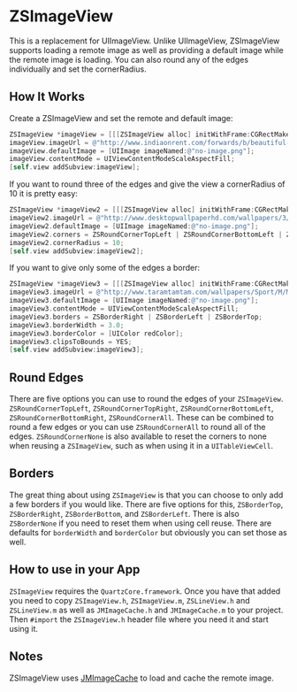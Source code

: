 ZSImageView
=============

This is a replacement for UIImageView. Unlike UIImageView, ZSImageView supports loading a remote image
as well as providing a default image while the remote image is loading.  You can also round any of the
edges individually and set the cornerRadius.

How It Works
---

Create a ZSImageView and set the remote and default image:

```objective-c
ZSImageView *imageView = [[[ZSImageView alloc] initWithFrame:CGRectMake(0, 0, 200.0f, 200.0f)] autorelease];
imageView.imageUrl = @"http://www.indiaonrent.com/forwards/b/beautiful-mountains/res/593qen.jpg";
imageView.defaultImage = [UIImage imageNamed:@"no-image.png"];
imageView.contentMode = UIViewContentModeScaleAspectFill;
[self.view addSubview:imageView];
```

If you want to round three of the edges and give the view a cornerRadius of 10 it is pretty easy:

```objective-c
ZSImageView *imageView2 = [[[ZSImageView alloc] initWithFrame:CGRectMake(0, 0, 200.0f, 200.0f)] autorelease];
imageView2.imageUrl = @"http://www.desktopwallpaperhd.com/wallpapers/3/4501.jpg";
imageView2.defaultImage = [UIImage imageNamed:@"no-image.png"];
imageView2.corners = ZSRoundCornerTopLeft | ZSRoundCornerBottomLeft | ZSRoundCornerTopRight;
imageView2.cornerRadius = 10;
[self.view addSubview:imageView2];
```
If you want to give only some of the edges a border:

```objective-c
ZSImageView *imageView3 = [[[ZSImageView alloc] initWithFrame:CGRectMake(140, 300, 100.0f, 100.0f)] autorelease];
imageView3.imageUrl = @"http://www.taramtamtam.com/wallpapers/Sport/M/Mountain_biking/images/Mountain_biking_3.jpg";
imageView3.defaultImage = [UIImage imageNamed:@"no-image.png"];
imageView3.contentMode = UIViewContentModeScaleAspectFill;
imageView3.borders = ZSBorderRight | ZSBorderLeft | ZSBorderTop;
imageView3.borderWidth = 3.0;
imageView3.borderColor = [UIColor redColor];
imageView3.clipsToBounds = YES;
[self.view addSubview:imageView3];
```

Round Edges
---
There are five options you can use to round the edges of your `ZSImageView`. `ZSRoundCornerTopLeft`, `ZSRoundCornerTopRight`, `ZSRoundCornerBottomLeft`, `ZSRoundCornerBottomRight`, `ZSRoundCornerAll`. These can be combined to round a few edges or you can use `ZSRoundCornerAll` to round all of the edges. `ZSRoundCornerNone` is also available to reset the corners to none when reusing a `ZSImageView`, such as when using it in a `UITableViewCell`.

Borders
---
The great thing about using `ZSImageView` is that you can choose to only add a few borders if you would like. There are five options for this, `ZSBorderTop`, `ZSBorderRight`, `ZSBorderBottom`, and `ZSBorderLeft`. There is also `ZSBorderNone` if you need to reset them when using cell reuse. There are defaults for `borderWidth` and `borderColor` but obviously you can set those as well.

How to use in your App
---
`ZSImageView` requires the `QuartzCore.framework`. Once you have that added you need to copy `ZSImageView.h`, `ZSImageView.m`, `ZSLineView.h` and `ZSLineView.m` as well as `JMImageCache.h` and `JMImageCache.m` to your project. Then `#import` the `ZSImageView.h`
header file where you need it and start using it.

Notes
---

ZSImageView uses [JMImageCache](https://github.com/jakemarsh/JMImageCache) to load and cache the remote image.
